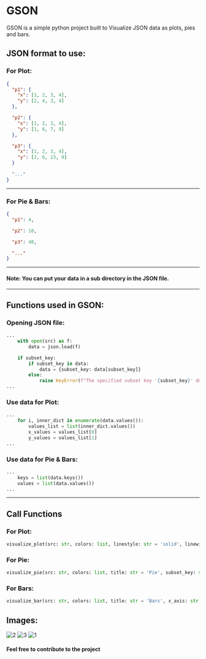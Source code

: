# GSON

GSON is a simple python project built to Visualize JSON data as plots, pies and bars.

## JSON format to use:

### For Plot:
```json
{
  "p1": {
    "x": [1, 2, 3, 4],
    "y": [2, 4, 3, 4]
  },

  "p2": {
    "x": [1, 2, 3, 4],
    "y": [1, 6, 7, 9]
  },

  "p3": {
    "x": [1, 2, 3, 4],
    "y": [2, 6, 23, 9]
  }

  "..."
}
```
-----

### For Pie & Bars:
```json
{
  "p1": 4,

  "p2": 10,

  "p3": 40,

  "..."
}
```
-----
#### **Note: You can put your data in a sub directory in the JSON file.**
-----

## Functions used in GSON:

### Opening JSON file:
```python
...
    with open(src) as f:
        data = json.load(f)

    if subset_key:
        if subset_key in data:
            data = {subset_key: data[subset_key]}
        else:
            raise KeyError(f"The specified subset key '{subset_key}' does not exist in the JSON data.")
...
```

### Use data for Plot:
```python
...
    for i, inner_dict in enumerate(data.values()):
        values_list = list(inner_dict.values())
        x_values = values_list[0]
        y_values = values_list[1]
...
```

### Use data for Pie & Bars:
```python
...
    keys = list(data.keys())
    values = list(data.values())
...
```
-----
## Call Functions

### For Plot:
```python
visualize_plot(src: str, colors: list, linestyle: str = 'solid', linewidth: int = 1, title: str = 'Graph', x_axis: str = 'x-axis', y_axis: str = 'y-axis', subset_key: str = None)
```
### For Pie:
```python
visualize_pie(src: str, colors: list, title: str = 'Pie', subset_key: str = None)
```
### For Bars:
```python
visualize_bar(src: str, colors: list, title: str = 'Bars', x_axis: str = 'x-axis', y_axis: str = 'y-axis', subset_key: str = None)
```

## Images:
![2](https://github.com/FadlGh/GSON/assets/97055147/f1b33b40-0dfe-41b8-880b-81d9a67ea5fc)
![3](https://github.com/FadlGh/GSON/assets/97055147/5b997909-af1a-4ca4-8f7d-2fb8cdf8c1cc)
![1](https://github.com/FadlGh/GSON/assets/97055147/afe74193-241b-43b1-af17-6a2f420217d8)


#### **Feel free to contribute to the project**


